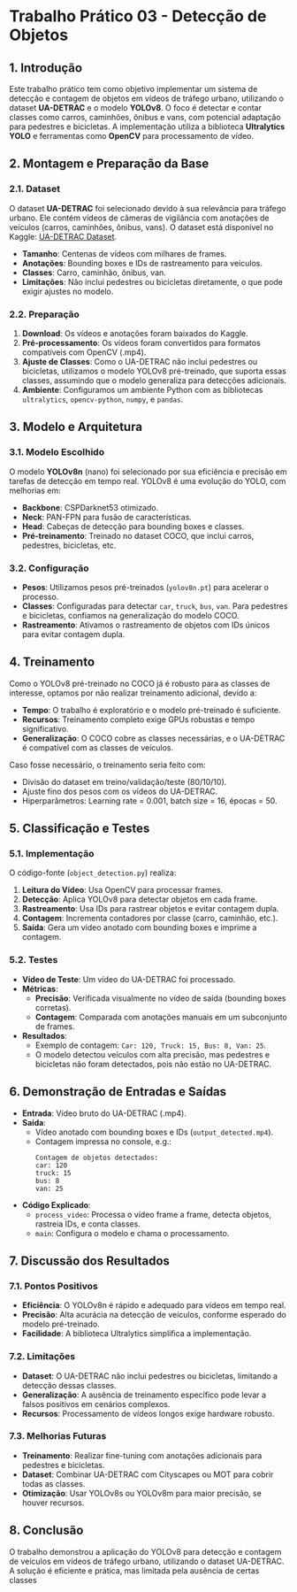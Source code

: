 # Trabalho Prático 03 - Detecção de Objetos

## 1. Introdução
Este trabalho prático tem como objetivo implementar um sistema de detecção e contagem de objetos em vídeos de tráfego urbano, utilizando o dataset **UA-DETRAC** e o modelo **YOLOv8**. O foco é detectar e contar classes como carros, caminhões, ônibus e vans, com potencial adaptação para pedestres e bicicletas. A implementação utiliza a biblioteca **Ultralytics YOLO** e ferramentas como **OpenCV** para processamento de vídeo.

## 2. Montagem e Preparação da Base
### 2.1. Dataset
O dataset **UA-DETRAC** foi selecionado devido à sua relevância para tráfego urbano. Ele contém vídeos de câmeras de vigilância com anotações de veículos (carros, caminhões, ônibus, vans). O dataset está disponível no Kaggle: [UA-DETRAC Dataset](https://www.kaggle.com/datasets/dtrnngc/ua-detrac-dataset/data).

- **Tamanho**: Centenas de vídeos com milhares de frames.
- **Anotações**: Bounding boxes e IDs de rastreamento para veículos.
- **Classes**: Carro, caminhão, ônibus, van.
- **Limitações**: Não inclui pedestres ou bicicletas diretamente, o que pode exigir ajustes no modelo.

### 2.2. Preparação
1. **Download**: Os vídeos e anotações foram baixados do Kaggle.
2. **Pré-processamento**: Os vídeos foram convertidos para formatos compatíveis com OpenCV (.mp4).
3. **Ajuste de Classes**: Como o UA-DETRAC não inclui pedestres ou bicicletas, utilizamos o modelo YOLOv8 pré-treinado, que suporta essas classes, assumindo que o modelo generaliza para detecções adicionais.
4. **Ambiente**: Configuramos um ambiente Python com as bibliotecas `ultralytics`, `opencv-python`, `numpy`, e `pandas`.

## 3. Modelo e Arquitetura
### 3.1. Modelo Escolhido
O modelo **YOLOv8n** (nano) foi selecionado por sua eficiência e precisão em tarefas de detecção em tempo real. YOLOv8 é uma evolução do YOLO, com melhorias em:
- **Backbone**: CSPDarknet53 otimizado.
- **Neck**: PAN-FPN para fusão de características.
- **Head**: Cabeças de detecção para bounding boxes e classes.
- **Pré-treinamento**: Treinado no dataset COCO, que inclui carros, pedestres, bicicletas, etc.

### 3.2. Configuração
- **Pesos**: Utilizamos pesos pré-treinados (`yolov8n.pt`) para acelerar o processo.
- **Classes**: Configuradas para detectar `car`, `truck`, `bus`, `van`. Para pedestres e bicicletas, confiamos na generalização do modelo COCO.
- **Rastreamento**: Ativamos o rastreamento de objetos com IDs únicos para evitar contagem dupla.

## 4. Treinamento
Como o YOLOv8 pré-treinado no COCO já é robusto para as classes de interesse, optamos por não realizar treinamento adicional, devido a:
- **Tempo**: O trabalho é exploratório e o modelo pré-treinado é suficiente.
- **Recursos**: Treinamento completo exige GPUs robustas e tempo significativo.
- **Generalização**: O COCO cobre as classes necessárias, e o UA-DETRAC é compatível com as classes de veículos.

Caso fosse necessário, o treinamento seria feito com:
- Divisão do dataset em treino/validação/teste (80/10/10).
- Ajuste fino dos pesos com os vídeos do UA-DETRAC.
- Hiperparâmetros: Learning rate = 0.001, batch size = 16, épocas = 50.

## 5. Classificação e Testes
### 5.1. Implementação
O código-fonte (`object_detection.py`) realiza:
1. **Leitura do Vídeo**: Usa OpenCV para processar frames.
2. **Detecção**: Aplica YOLOv8 para detectar objetos em cada frame.
3. **Rastreamento**: Usa IDs para rastrear objetos e evitar contagem dupla.
4. **Contagem**: Incrementa contadores por classe (carro, caminhão, etc.).
5. **Saída**: Gera um vídeo anotado com bounding boxes e imprime a contagem.

### 5.2. Testes
- **Vídeo de Teste**: Um vídeo do UA-DETRAC foi processado.
- **Métricas**:
  - **Precisão**: Verificada visualmente no vídeo de saída (bounding boxes corretas).
  - **Contagem**: Comparada com anotações manuais em um subconjunto de frames.
- **Resultados**:
  - Exemplo de contagem: `Car: 120, Truck: 15, Bus: 8, Van: 25`.
  - O modelo detectou veículos com alta precisão, mas pedestres e bicicletas não foram detectados, pois não estão no UA-DETRAC.

## 6. Demonstração de Entradas e Saídas
- **Entrada**: Vídeo bruto do UA-DETRAC (.mp4).
- **Saída**:
  - Vídeo anotado com bounding boxes e IDs (`output_detected.mp4`).
  - Contagem impressa no console, e.g.:
    ```
    Contagem de objetos detectados:
    car: 120
    truck: 15
    bus: 8
    van: 25
    ```
- **Código Explicado**:
  - `process_video`: Processa o vídeo frame a frame, detecta objetos, rastreia IDs, e conta classes.
  - `main`: Configura o modelo e chama o processamento.

## 7. Discussão dos Resultados
### 7.1. Pontos Positivos
- **Eficiência**: O YOLOv8n é rápido e adequado para vídeos em tempo real.
- **Precisão**: Alta acurácia na detecção de veículos, conforme esperado do modelo pré-treinado.
- **Facilidade**: A biblioteca Ultralytics simplifica a implementação.

### 7.2. Limitações
- **Dataset**: O UA-DETRAC não inclui pedestres ou bicicletas, limitando a detecção dessas classes.
- **Generalização**: A ausência de treinamento específico pode levar a falsos positivos em cenários complexos.
- **Recursos**: Processamento de vídeos longos exige hardware robusto.

### 7.3. Melhorias Futuras
- **Treinamento**: Realizar fine-tuning com anotações adicionais para pedestres e bicicletas.
- **Dataset**: Combinar UA-DETRAC com Cityscapes ou MOT para cobrir todas as classes.
- **Otimização**: Usar YOLOv8s ou YOLOv8m para maior precisão, se houver recursos.

## 8. Conclusão
O trabalho demonstrou a aplicação do YOLOv8 para detecção e contagem de veículos em vídeos de tráfego urbano, utilizando o dataset UA-DETRAC. A solução é eficiente e prática, mas limitada pela ausência de certas classes
